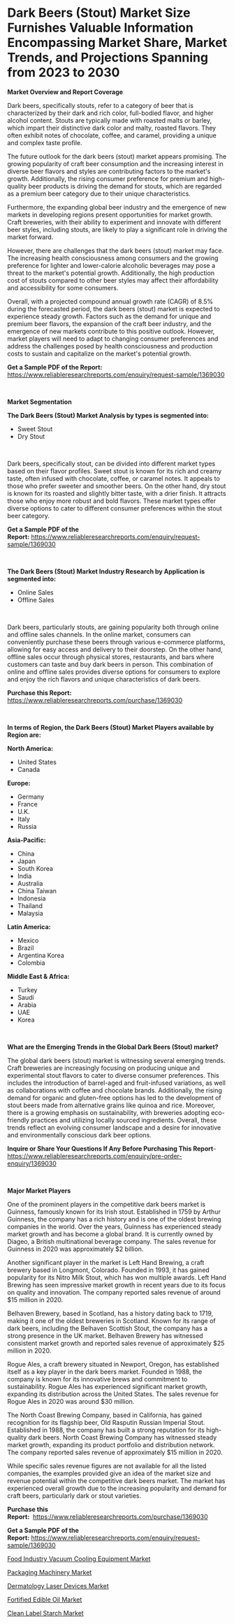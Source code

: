 <p><h1>Dark Beers (Stout) Market Size Furnishes Valuable Information Encompassing Market Share, Market Trends, and Projections Spanning from 2023 to 2030</h1></p><p><strong>Market Overview and Report Coverage</strong></p>
<p><p>Dark beers, specifically stouts, refer to a category of beer that is characterized by their dark and rich color, full-bodied flavor, and higher alcohol content. Stouts are typically made with roasted malts or barley, which impart their distinctive dark color and malty, roasted flavors. They often exhibit notes of chocolate, coffee, and caramel, providing a unique and complex taste profile.</p><p>The future outlook for the dark beers (stout) market appears promising. The growing popularity of craft beer consumption and the increasing interest in diverse beer flavors and styles are contributing factors to the market's growth. Additionally, the rising consumer preference for premium and high-quality beer products is driving the demand for stouts, which are regarded as a premium beer category due to their unique characteristics.</p><p>Furthermore, the expanding global beer industry and the emergence of new markets in developing regions present opportunities for market growth. Craft breweries, with their ability to experiment and innovate with different beer styles, including stouts, are likely to play a significant role in driving the market forward.</p><p>However, there are challenges that the dark beers (stout) market may face. The increasing health consciousness among consumers and the growing preference for lighter and lower-calorie alcoholic beverages may pose a threat to the market's potential growth. Additionally, the high production cost of stouts compared to other beer styles may affect their affordability and accessibility for some consumers.</p><p>Overall, with a projected compound annual growth rate (CAGR) of 8.5% during the forecasted period, the dark beers (stout) market is expected to experience steady growth. Factors such as the demand for unique and premium beer flavors, the expansion of the craft beer industry, and the emergence of new markets contribute to this positive outlook. However, market players will need to adapt to changing consumer preferences and address the challenges posed by health consciousness and production costs to sustain and capitalize on the market's potential growth.</p></p>
<p><strong>Get a Sample PDF of the Report:</strong> <a href="https://www.reliableresearchreports.com/enquiry/request-sample/1369030">https://www.reliableresearchreports.com/enquiry/request-sample/1369030</a></p>
<p>&nbsp;</p>
<p><strong>Market Segmentation</strong></p>
<p><strong>The Dark Beers (Stout) Market Analysis by types is segmented into:</strong></p>
<p><ul><li>Sweet Stout</li><li>Dry Stout</li></ul></p>
<p>&nbsp;</p>
<p><p>Dark beers, specifically stout, can be divided into different market types based on their flavor profiles. Sweet stout is known for its rich and creamy taste, often infused with chocolate, coffee, or caramel notes. It appeals to those who prefer sweeter and smoother beers. On the other hand, dry stout is known for its roasted and slightly bitter taste, with a drier finish. It attracts those who enjoy more robust and bold flavors. These market types offer diverse options to cater to different consumer preferences within the stout beer category.</p></p>
<p><strong>Get a Sample PDF of the Report:</strong>&nbsp;<a href="https://www.reliableresearchreports.com/enquiry/request-sample/1369030">https://www.reliableresearchreports.com/enquiry/request-sample/1369030</a></p>
<p>&nbsp;</p>
<p><strong>The Dark Beers (Stout) Market Industry Research by Application is segmented into:</strong></p>
<p><ul><li>Online Sales</li><li>Offline Sales</li></ul></p>
<p>&nbsp;</p>
<p><p>Dark beers, particularly stouts, are gaining popularity both through online and offline sales channels. In the online market, consumers can conveniently purchase these beers through various e-commerce platforms, allowing for easy access and delivery to their doorstep. On the other hand, offline sales occur through physical stores, restaurants, and bars where customers can taste and buy dark beers in person. This combination of online and offline sales provides diverse options for consumers to explore and enjoy the rich flavors and unique characteristics of dark beers.</p></p>
<p><strong>Purchase this Report:</strong>&nbsp; <a href="https://www.reliableresearchreports.com/purchase/1369030">https://www.reliableresearchreports.com/purchase/1369030</a></p>
<p>&nbsp;</p>
<p><strong>In terms of Region, the Dark Beers (Stout) Market Players available by Region are:</strong></p>
<p>
    <p> <strong> North America: </strong>
        <ul>
            <li>United States</li>
            <li>Canada</li>
        </ul>
        </p> 
    <p> <strong> Europe: </strong>
        <ul>
            <li>Germany</li>
            <li>France</li>
            <li>U.K.</li>
            <li>Italy</li>
            <li>Russia</li>
        </ul>
        </p> 
    <p> <strong> Asia-Pacific: </strong>
        <ul>
            <li>China</li>
            <li>Japan</li>
            <li>South Korea</li>
            <li>India</li>
            <li>Australia</li>
            <li>China Taiwan</li>
            <li>Indonesia</li>
            <li>Thailand</li>
            <li>Malaysia</li>
        </ul>
        </p> 
    <p> <strong> Latin America: </strong>
        <ul>
            <li>Mexico</li>
            <li>Brazil</li>
            <li>Argentina Korea</li>
            <li>Colombia</li>
        </ul>
        </p> 
    <p> <strong> Middle East & Africa: </strong>
        <ul>
            <li>Turkey</li>
            <li>Saudi</li>
            <li>Arabia</li>
            <li>UAE</li>
            <li>Korea</li>
        </ul>
    </p>
    </p>
<p>&nbsp;</p>
<p><strong>What are the Emerging Trends in the Global Dark Beers (Stout) market?</strong></p>
<p><p>The global dark beers (stout) market is witnessing several emerging trends. Craft breweries are increasingly focusing on producing unique and experimental stout flavors to cater to diverse consumer preferences. This includes the introduction of barrel-aged and fruit-infused variations, as well as collaborations with coffee and chocolate brands. Additionally, the rising demand for organic and gluten-free options has led to the development of stout beers made from alternative grains like quinoa and rice. Moreover, there is a growing emphasis on sustainability, with breweries adopting eco-friendly practices and utilizing locally sourced ingredients. Overall, these trends reflect an evolving consumer landscape and a desire for innovative and environmentally conscious dark beer options.</p></p>
<p><strong>Inquire or Share Your Questions If Any Before Purchasing This Report</strong>- <a href="https://www.reliableresearchreports.com/enquiry/pre-order-enquiry/1369030">https://www.reliableresearchreports.com/enquiry/pre-order-enquiry/1369030</a></p>
<p>&nbsp;</p>
<p><strong>Major Market Players</strong></p>
<p><p>One of the prominent players in the competitive dark beers market is Guinness, famously known for its Irish stout. Established in 1759 by Arthur Guinness, the company has a rich history and is one of the oldest brewing companies in the world. Over the years, Guinness has experienced steady market growth and has become a global brand. It is currently owned by Diageo, a British multinational beverage company. The sales revenue for Guinness in 2020 was approximately $2 billion.</p><p>Another significant player in the market is Left Hand Brewing, a craft brewery based in Longmont, Colorado. Founded in 1993, it has gained popularity for its Nitro Milk Stout, which has won multiple awards. Left Hand Brewing has seen impressive market growth in recent years due to its focus on quality and innovation. The company reported sales revenue of around $15 million in 2020.</p><p>Belhaven Brewery, based in Scotland, has a history dating back to 1719, making it one of the oldest breweries in Scotland. Known for its range of dark beers, including the Belhaven Scottish Stout, the company has a strong presence in the UK market. Belhaven Brewery has witnessed consistent market growth and reported sales revenue of approximately $25 million in 2020.</p><p>Rogue Ales, a craft brewery situated in Newport, Oregon, has established itself as a key player in the dark beers market. Founded in 1988, the company is known for its innovative brews and commitment to sustainability. Rogue Ales has experienced significant market growth, expanding its distribution across the United States. The sales revenue for Rogue Ales in 2020 was around $30 million.</p><p>The North Coast Brewing Company, based in California, has gained recognition for its flagship beer, Old Rasputin Russian Imperial Stout. Established in 1988, the company has built a strong reputation for its high-quality dark beers. North Coast Brewing Company has witnessed steady market growth, expanding its product portfolio and distribution network. The company reported sales revenue of approximately $15 million in 2020.</p><p>While specific sales revenue figures are not available for all the listed companies, the examples provided give an idea of the market size and revenue potential within the competitive dark beers market. The market has experienced overall growth due to the increasing popularity and demand for craft beers, particularly dark or stout varieties.</p></p>
<p><strong>Purchase this Report:</strong>&nbsp;&nbsp;<a href="https://www.reliableresearchreports.com/purchase/1369030">https://www.reliableresearchreports.com/purchase/1369030</a></p>
<p></p>
<p><strong>Get a Sample PDF of the Report:</strong>&nbsp;<a href="https://www.reliableresearchreports.com/enquiry/request-sample/1369030">https://www.reliableresearchreports.com/enquiry/request-sample/1369030</a></p>
<p><p><a href="https://www.linkedin.com/pulse/food-industry-vacuum-cooling-equipment-market-size-share-global-zeiaf/">Food Industry Vacuum Cooling Equipment Market</a></p><p><a href="https://www.linkedin.com/pulse/packaging-machinery-market-size-share-global-analysis-v3krf/">Packaging Machinery Market</a></p><p><a href="https://github.com/castoriffic/Market-Research-Report-List-1/blob/main/dermatology-laser-devices-market.md">Dermatology Laser Devices Market</a></p><p><a href="https://medium.com/@enosstark1905/fortified-edible-oil-market-size-growth-forecast-2023-2030-989c41bb7efe">Fortified Edible Oil Market</a></p><p><a href="https://medium.com/@bartlakin/clean-label-starch-market-size-growth-forecast-2023-2030-c6e6773ffe0f">Clean Label Starch Market</a></p></p>
